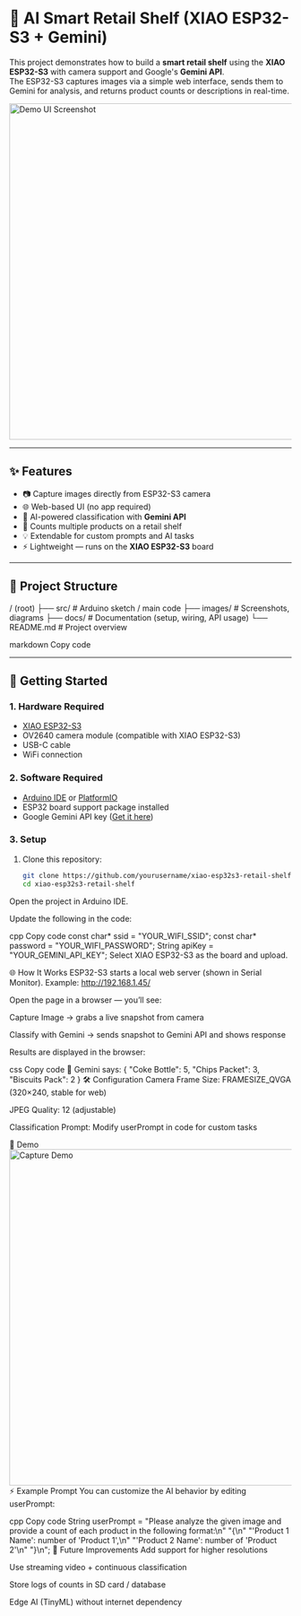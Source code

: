# 🛒 AI Smart Retail Shelf (XIAO ESP32-S3 + Gemini)

This project demonstrates how to build a **smart retail shelf** using the **XIAO ESP32-S3** with camera support and Google's **Gemini API**.  
The ESP32-S3 captures images via a simple web interface, sends them to Gemini for analysis, and returns product counts or descriptions in real-time.

<img src="images/demo_ui.png" width="600" alt="Demo UI Screenshot">

---

## ✨ Features

- 📷 Capture images directly from ESP32-S3 camera
- 🌐 Web-based UI (no app required)
- 🧠 AI-powered classification with **Gemini API**
- 🔢 Counts multiple products on a retail shelf
- 💡 Extendable for custom prompts and AI tasks
- ⚡ Lightweight — runs on the **XIAO ESP32-S3** board

---

## 📂 Project Structure

/ (root)
├── src/ # Arduino sketch / main code
├── images/ # Screenshots, diagrams
├── docs/ # Documentation (setup, wiring, API usage)
└── README.md # Project overview

markdown
Copy code

---

## 🚀 Getting Started

### 1. Hardware Required
- [XIAO ESP32-S3](https://wiki.seeedstudio.com/xiao_esp32s3_getting_started/)  
- OV2640 camera module (compatible with XIAO ESP32-S3)  
- USB-C cable  
- WiFi connection  

### 2. Software Required
- [Arduino IDE](https://www.arduino.cc/en/software) or [PlatformIO](https://platformio.org/)  
- ESP32 board support package installed  
- Google Gemini API key ([Get it here](https://ai.google.dev/))  

### 3. Setup
1. Clone this repository:
   ```bash
   git clone https://github.com/yourusername/xiao-esp32s3-retail-shelf.git
   cd xiao-esp32s3-retail-shelf
Open the project in Arduino IDE.

Update the following in the code:

cpp
Copy code
const char* ssid = "YOUR_WIFI_SSID";
const char* password = "YOUR_WIFI_PASSWORD";
String apiKey = "YOUR_GEMINI_API_KEY";
Select XIAO ESP32-S3 as the board and upload.

🌐 How It Works
ESP32-S3 starts a local web server (shown in Serial Monitor).
Example: http://192.168.1.45/

Open the page in a browser — you’ll see:

Capture Image → grabs a live snapshot from camera

Classify with Gemini → sends snapshot to Gemini API and shows response

Results are displayed in the browser:

css
Copy code
🧠 Gemini says: {
    "Coke Bottle": 5,
    "Chips Packet": 3,
    "Biscuits Pack": 2
}
🛠️ Configuration
Camera Frame Size: FRAMESIZE_QVGA (320×240, stable for web)

JPEG Quality: 12 (adjustable)

Classification Prompt: Modify userPrompt in code for custom tasks

📸 Demo
<img src="images/demo_capture.png" width="600" alt="Capture Demo">
⚡ Example Prompt
You can customize the AI behavior by editing userPrompt:

cpp
Copy code
String userPrompt = "Please analyze the given image and provide a count of each product in the following format:\n"
                    "{\n"
                    "'Product 1 Name': number of 'Product 1',\n"
                    "'Product 2 Name': number of 'Product 2'\n"
                    "}\n";
🧩 Future Improvements
 Add support for higher resolutions

 Use streaming video + continuous classification

 Store logs of counts in SD card / database

 Edge AI (TinyML) without internet dependency

